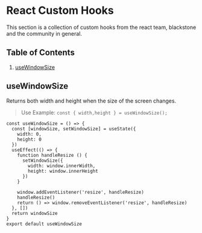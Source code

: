 # React Custom Hooks

This section is a collection of custom hooks from the react team, blackstone and the community in general. 

## Table of Contents

  1. [useWindowSize](#useWindowSize)

## useWindowSize

Returns both width and height when the size of the screen changes. 

> Use Example: 
> `const { width,height } = useWindowSize();`

```import { useState, useEffect } from 'react'
const useWindowSize = () => {
  const [windowSize, setWindowSize] = useState({
    width: 0,
    height: 0
  })
  useEffect(() => {
    function handleResize () {
      setWindowSize({
        width: window.innerWidth,
        height: window.innerHeight
      })
    }

    window.addEventListener('resize', handleResize)
    handleResize()
    return () => window.removeEventListener('resize', handleResize)
  }, [])
  return windowSize
}
export default useWindowSize
```
